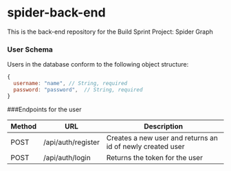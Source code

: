 # spider-back-end
This is the back-end repository for the Build Sprint Project: Spider Graph

### User Schema

Users in the database conform to the following object structure:

```js
{
  username: "name", // String, required
  password: "password",  // String, required
}
```

###Endpoints for the user

| Method  |      URL           |     Description                |
| ------- | ------------------ |------------------------------- | 
| POST    | /api/auth/register | Creates a new user and returns an id of newly created user |
| POST    | /api/auth/login    | Returns the token for the user |

